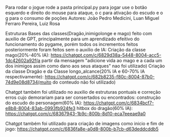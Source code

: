 Para rodar o jogue rode a pasta principal.py
para jogar use o botão esquerdo e direito do mouse para ataque, o c para ativação do escudo e o g para o consumo de poções
Autores: João Pedro Medicini, Luan Miguel Ferraro Pereira, Luiz Rosa


Estruturas Bases das classes(Dragão,inimigolonge e mago) feito com auxilio de GPT, principalmente para um aprendizado efeitivo do funcionamento do pygame, porém todos os incrementos feitos posteriormente foram feitos sem o auxilio de IA:
Criação da classe mago(20%-40% IA): https://chatgpt.com/c/6829d38a-5448-8004-acc5-1dc42602a92f(a partir da mensagem "adicione vida ao mago e a cada um dos inimigos assim como dano aos seus ataques" nao foi utilizado)
Criação da classe Dragão e da Classe longo_alcance(20% IA e 60-70% IA respectivamente): https://chatgpt.com/c/682b8235-f80c-8004-87b0-74d9e08d8734(muito do conteudo não foi utilizado)

Chatgpt também foi utilizado no auxilio de estruturas pontuais e correção erros cujo demorariam para ser consertados ou encontrados:
construção do escudo do personagem(60% IA): https://chatgpt.com/c/6834bcf7-e8b8-8004-83ab-0993fb924fe3
hitbox do dragão(60% IA): https://chatgpt.com/c/68367943-1b9c-800b-8d10-eca7eeeae9a0

Chatgpt também foi utilizado para criação de imagens como inicio e fim de jogo:
https://chatgpt.com/c/6836fa8e-a0d8-800b-b7cb-d63deddcddb5


